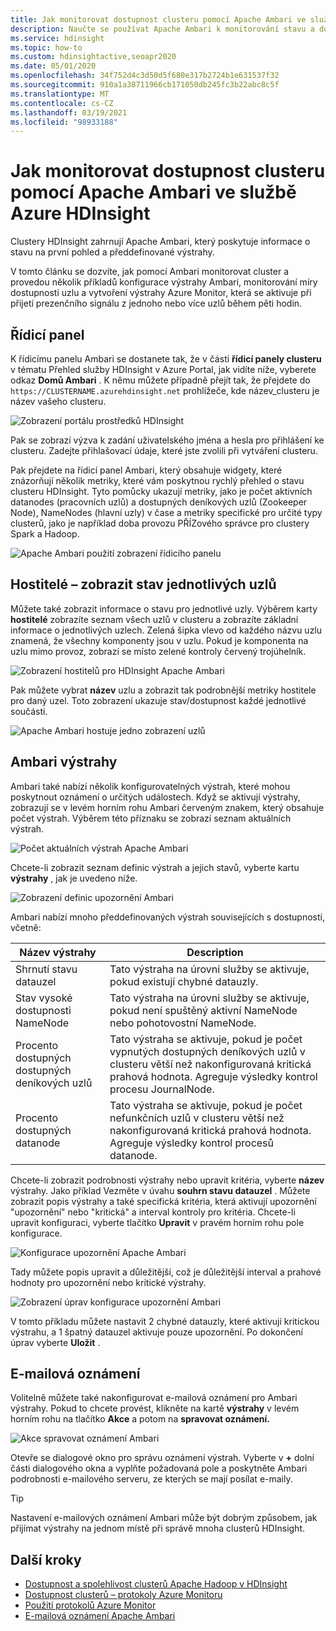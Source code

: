 ```yaml
---
title: Jak monitorovat dostupnost clusteru pomocí Apache Ambari ve službě Azure HDInsight
description: Naučte se používat Apache Ambari k monitorování stavu a dostupnosti clusteru.
ms.service: hdinsight
ms.topic: how-to
ms.custom: hdinsightactive,seoapr2020
ms.date: 05/01/2020
ms.openlocfilehash: 34f752d4c3d50d5f680e317b2724b1e631537f32
ms.sourcegitcommit: 910a1a38711966cb171050db245fc3b22abc8c5f
ms.translationtype: MT
ms.contentlocale: cs-CZ
ms.lasthandoff: 03/19/2021
ms.locfileid: "98933188"
---
```

# <a name="how-to-monitor-cluster-availability-with-apache-ambari-in-azure-hdinsight"></a>Jak monitorovat dostupnost clusteru pomocí Apache Ambari ve službě Azure HDInsight

Clustery HDInsight zahrnují Apache Ambari, který poskytuje informace o stavu na první pohled a předdefinované výstrahy.

V tomto článku se dozvíte, jak pomocí Ambari monitorovat cluster a provedou několik příkladů konfigurace výstrahy Ambari, monitorování míry dostupnosti uzlu a vytvoření výstrahy Azure Monitor, která se aktivuje při přijetí prezenčního signálu z jednoho nebo více uzlů během pěti hodin.

## <a name="dashboard"></a>Řídicí panel

K řídicímu panelu Ambari se dostanete tak, že v části **řídicí panely clusteru** v tématu Přehled služby HDInsight v Azure Portal, jak vidíte níže, vyberete odkaz **Domů Ambari** . K němu můžete případně přejít tak, že přejdete do `https://CLUSTERNAME.azurehdinsight.net` prohlížeče, kde název_clusteru je název vašeho clusteru.

![Zobrazení portálu prostředků HDInsight](media/hdinsight-cluster-availability/azure-portal-dashboard-ambari.png)

Pak se zobrazí výzva k zadání uživatelského jména a hesla pro přihlášení ke clusteru. Zadejte přihlašovací údaje, které jste zvolili při vytváření clusteru.

Pak přejdete na řídicí panel Ambari, který obsahuje widgety, které znázorňují několik metriky, které vám poskytnou rychlý přehled o stavu clusteru HDInsight. Tyto pomůcky ukazují metriky, jako je počet aktivních datanodes (pracovních uzlů) a dostupných deníkových uzlů (Zookeeper Node), NameNodes (hlavní uzly) v čase a metriky specifické pro určité typy clusterů, jako je například doba provozu PŘÍZového správce pro clustery Spark a Hadoop.

![Apache Ambari použití zobrazení řídicího panelu](media/hdinsight-cluster-availability/apache-ambari-dashboard.png)

## <a name="hosts--view-individual-node-status"></a>Hostitelé – zobrazit stav jednotlivých uzlů

Můžete také zobrazit informace o stavu pro jednotlivé uzly. Výběrem karty **hostitelé** zobrazíte seznam všech uzlů v clusteru a zobrazíte základní informace o jednotlivých uzlech. Zelená šipka vlevo od každého názvu uzlu znamená, že všechny komponenty jsou v uzlu. Pokud je komponenta na uzlu mimo provoz, zobrazí se místo zelené kontroly červený trojúhelník.

![Zobrazení hostitelů pro HDInsight Apache Ambari](media/hdinsight-cluster-availability/apache-ambari-hosts1.png)

Pak můžete vybrat **název** uzlu a zobrazit tak podrobnější metriky hostitele pro daný uzel. Toto zobrazení ukazuje stav/dostupnost každé jednotlivé součásti.

![Apache Ambari hostuje jedno zobrazení uzlů](media/hdinsight-cluster-availability/apache-ambari-hosts-node.png)

## <a name="ambari-alerts"></a>Ambari výstrahy

Ambari také nabízí několik konfigurovatelných výstrah, které mohou poskytnout oznámení o určitých událostech. Když se aktivují výstrahy, zobrazují se v levém horním rohu Ambari červeným znakem, který obsahuje počet výstrah. Výběrem této příznaku se zobrazí seznam aktuálních výstrah.

![Počet aktuálních výstrah Apache Ambari](media/hdinsight-cluster-availability/apache-ambari-alerts.png)

Chcete-li zobrazit seznam definic výstrah a jejich stavů, vyberte kartu **výstrahy** , jak je uvedeno níže.

![Zobrazení definic upozornění Ambari](media/hdinsight-cluster-availability/ambari-alerts-definitions.png)

Ambari nabízí mnoho předdefinovaných výstrah souvisejících s dostupností, včetně:

| Název výstrahy                        | Description   |
|---|---|
| Shrnutí stavu datauzel           | Tato výstraha na úrovni služby se aktivuje, pokud existují chybné datauzly.|
| Stav vysoké dostupnosti NameNode | Tato výstraha na úrovni služby se aktivuje, pokud není spuštěný aktivní NameNode nebo pohotovostní NameNode.|
| Procento dostupných dostupných deníkových uzlů    | Tato výstraha se aktivuje, pokud je počet vypnutých dostupných deníkových uzlů v clusteru větší než nakonfigurovaná kritická prahová hodnota. Agreguje výsledky kontrol procesu JournalNode. |
| Procento dostupných datanode       | Tato výstraha se aktivuje, pokud je počet nefunkčních uzlů v clusteru větší než nakonfigurovaná kritická prahová hodnota. Agreguje výsledky kontrol procesů datanode.|


Chcete-li zobrazit podrobnosti výstrahy nebo upravit kritéria, vyberte **název** výstrahy. Jako příklad Vezměte v úvahu **souhrn stavu datauzel** . Můžete zobrazit popis výstrahy a také specifická kritéria, která aktivují upozornění "upozornění" nebo "kritická" a interval kontroly pro kritéria. Chcete-li upravit konfiguraci, vyberte tlačítko **Upravit** v pravém horním rohu pole konfigurace.

![Konfigurace upozornění Apache Ambari](media/hdinsight-cluster-availability/ambari-alert-configuration.png)

Tady můžete popis upravit a důležitější, což je důležitější interval a prahové hodnoty pro upozornění nebo kritické výstrahy.

![Zobrazení úprav konfigurace upozornění Ambari](media/hdinsight-cluster-availability/ambari-alert-configuration-edit.png)

V tomto příkladu můžete nastavit 2 chybné datauzly, které aktivují kritickou výstrahu, a 1 špatný datauzel aktivuje pouze upozornění. Po dokončení úprav vyberte **Uložit** .

## <a name="email-notifications"></a>E-mailová oznámení

Volitelně můžete také nakonfigurovat e-mailová oznámení pro Ambari výstrahy. Pokud to chcete provést, klikněte na kartě **výstrahy** v levém horním rohu na tlačítko **Akce** a potom na **spravovat oznámení.**

![Akce spravovat oznámení Ambari](media/hdinsight-cluster-availability/ambari-manage-notifications.png)

Otevře se dialogové okno pro správu oznámení výstrah. Vyberte v **+** dolní části dialogového okna a vyplňte požadovaná pole a poskytněte Ambari podrobnosti e-mailového serveru, ze kterých se mají posílat e-maily.

> [!TIP]
> Nastavení e-mailových oznámení Ambari může být dobrým způsobem, jak přijímat výstrahy na jednom místě při správě mnoha clusterů HDInsight.

## <a name="next-steps"></a>Další kroky

- [Dostupnost a spolehlivost clusterů Apache Hadoop v HDInsight](./hdinsight-business-continuity.md)
- [Dostupnost clusterů – protokoly Azure Monitoru](./cluster-availability-monitor-logs.md)
- [Použití protokolů Azure Monitor](hdinsight-hadoop-oms-log-analytics-tutorial.md)
- [E-mailová oznámení Apache Ambari](apache-ambari-email.md)
